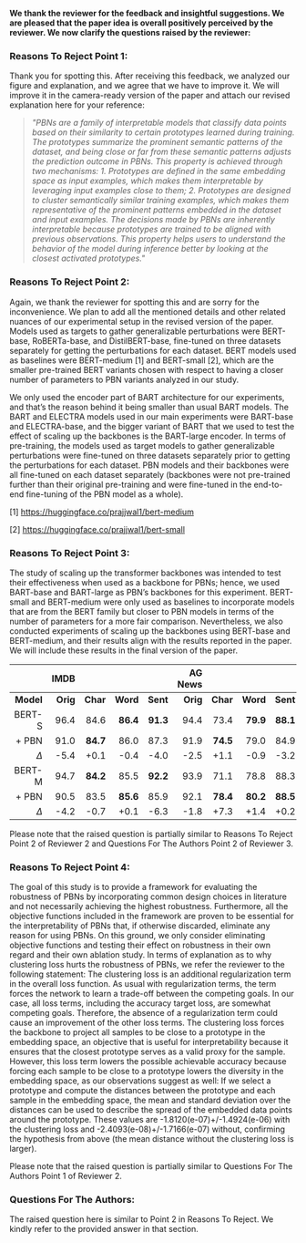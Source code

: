 **We thank the reviewer for the feedback and insightful suggestions. We are pleased that the paper idea is overall positively perceived by the reviewer. We now clarify the questions raised by the reviewer:**


### Reasons To Reject Point 1:

Thank you for spotting this. After receiving this feedback, we analyzed our figure and explanation, and we agree that we have to improve it. We will improve it in the camera-ready version of the paper and attach our revised explanation here for your reference: 

>_"PBNs are a family of interpretable models that classify data points based on their similarity to certain prototypes learned during training. The prototypes summarize the prominent semantic patterns of the dataset, and being close or far from these semantic patterns adjusts the prediction outcome in PBNs. This property is achieved through two mechanisms: 1. Prototypes are defined in the same embedding space as input examples, which makes them interpretable by leveraging input examples close to them; 2. Prototypes are designed to cluster semantically similar training examples, which makes them representative of the prominent patterns embedded in the dataset and input examples. The decisions made by PBNs are inherently interpretable because prototypes are trained to be aligned with previous observations. This property helps users to understand the behavior of the model during inference better by looking at the closest activated prototypes."_


### Reasons To Reject Point 2:

Again, we thank the reviewer for spotting this and are sorry for the inconvenience. We plan to add all the mentioned details and other related nuances of our experimental setup in the revised version of the paper. Models used as targets to gather generalizable perturbations were BERT-base, RoBERTa-base, and DistilBERT-base, fine-tuned on three datasets separately for getting the perturbations for each dataset. BERT models used as baselines were BERT-medium [1] and BERT-small [2], which are the smaller pre-trained BERT variants chosen with respect to having a closer number of parameters to PBN variants analyzed in our study. 

We only used the encoder part of BART architecture for our experiments, and that’s the reason behind it being smaller than usual BART models. The BART and ELECTRA models used in our main experiments were BART-base and ELECTRA-base, and the bigger variant of BART that we used to test the effect of scaling up the backbones is the BART-large encoder. In terms of pre-training, the models used as target models to gather generalizable perturbations were fine-tuned on three datasets separately prior to getting the perturbations for each dataset. PBN models and their backbones were all fine-tuned on each dataset separately (backbones were not pre-trained further than their original pre-training and were fine-tuned in the end-to-end fine-tuning of the PBN model as a whole).

[1] https://huggingface.co/prajjwal1/bert-medium

[2] https://huggingface.co/prajjwal1/bert-small 


### Reasons To Reject Point 3:

The study of scaling up the transformer backbones was intended to test their effectiveness when used as a backbone for PBNs; hence, we used BART-base and BART-large as PBN’s backbones for this experiment. BERT-small and BERT-medium were only used as baselines to incorporate models that are from the BERT family but closer to PBN models in terms of the number of parameters for a more fair comparison. Nevertheless, we also conducted experiments of scaling up the backbones using BERT-base and BERT-medium, and their results align with the results reported in the paper. We will include these results in the final version of the paper.


|           |     IMDB |          |          |          |  AG News |          |          |          |  DBPedia |          |          |          |    SST-2 |          |
|----------:|---------:|---------:|---------:|---------:|---------:|---------:|---------:|---------:|---------:|---------:|---------:|---------:|---------:|---------:|
| **Model** | **Orig** | **Char** | **Word** | **Sent** | **Orig** | **Char** | **Word** | **Sent** | **Orig** | **Char** | **Word** | **Sent** | **Orig** |  **Adv** |
|    BERT-S |     96.4 |     84.6 | **86.4** | **91.3** |     94.4 |     73.4 | **79.9** | **88.1** |     97.9 |     58.8 |     57.9 | **97.8** |     84.7 |     40.7 |
|    \+ PBN |     91.0 | **84.7** |     86.0 |     87.3 |     91.9 | **74.5** |     79.0 |     84.9 |     98.9 | **67.4** | **73.5** |     97.0 |     76.2 | **44.0** |
|       *Δ* |     -5.4 |     +0.1 |     -0.4 |     -4.0 |     -2.5 |     +1.1 |     -0.9 |     -3.2 |     +1.0 |     +8.6 |    +15.6 |     -0.8 |     -8.5 |     +3.3 |
|    BERT-M |     94.7 | **84.2** |     85.5 | **92.2** |     93.9 |     71.1 |     78.8 |     88.3 |     98.4 |     66.2 |     60.5 | **98.0** |     83.9 |     40.9 |
|    \+ PBN |     90.5 |     83.5 | **85.6** |     85.9 |     92.1 | **78.4** | **80.2** | **88.5** |     96.5 | **69.0** | **75.5** |     97.4 |     77.8 | **46.3** |
|       *Δ* |     -4.2 |     -0.7 |     +0.1 |     -6.3 |     -1.8 |     +7.3 |     +1.4 |     +0.2 |     -1.9 |     +2.8 |    +15.0 |     -0.6 |     -6.1 |     +5.4 |

Please note that the raised question is partially similar to Reasons To Reject Point 2 of Reviewer 2 and Questions For The Authors Point 2 of Reviewer 3.


### Reasons To Reject Point 4:

The goal of this study is to provide a framework for evaluating the robustness of PBNs by incorporating common design choices in literature and not necessarily achieving the highest robustness. Furthermore, all the objective functions included in the framework are proven to be essential for the interpretability of PBNs that, if otherwise discarded, eliminate any reason for using PBNs. On this ground, we only consider eliminating objective functions and testing their effect on robustness in their own regard and their own ablation study. In terms of explanation as to why clustering loss hurts the robustness of PBNs, we refer the reviewer to the following statement: The clustering loss is an additional regularization term in the overall loss function. As usual with regularization terms, the term forces the network to learn a trade-off between the competing goals. In our case, all loss terms, including the accuracy target loss, are somewhat competing goals. Therefore, the absence of a regularization term could cause an improvement of the other loss terms. The clustering loss forces the backbone to project all samples to be close to a prototype in the embedding space, an objective that is useful for interpretability because it ensures that the closest prototype serves as a valid proxy for the sample. However, this loss term lowers the possible achievable accuracy because forcing each sample to be close to a prototype lowers the diversity in the embedding space, as our observations suggest as well: If we select a prototype and compute the distances between the prototype and each sample in the embedding space, the mean and standard deviation over the distances can be used to describe the spread of the embedded data points around the prototype. These values are -1.8120(e-07)+/-1.4924(e-06) with the clustering loss and -2.4093(e-08)+/-1.7166(e-07) without, confirming the hypothesis from above (the mean distance without the clustering loss is larger).

Please note that the raised question is partially similar to Questions For The Authors Point 1 of Reviewer 2.

### Questions For The Authors:

The raised question here is similar to Point 2 in Reasons To Reject. We kindly refer to the provided answer in that section.